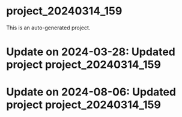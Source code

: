 # project_20240314_159

This is an auto-generated project.

# Update on 2024-03-28: Updated project project_20240314_159

# Update on 2024-08-06: Updated project project_20240314_159
